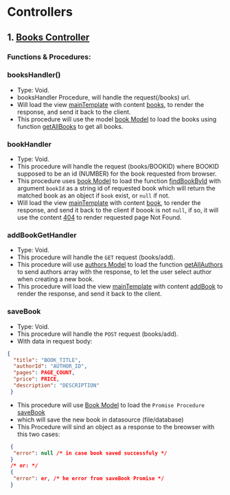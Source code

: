 # Controllers

## 1. [Books Controller](./bookscontroller.js)

### Functions & Procedures:
### booksHandler()
 * Type: Void.
 * booksHandler Procedure, will handle the request(/books) url.
 * Will load the view [mainTemplate](../views/mainTemplate.ejs) with content [books](../views/content/books.ejs), to render the response, and send it back to the client.
 * This procedure will use the model [book Model](../models/book.js) to load the books using function [getAllBooks]() to get all books.

 ### bookHandler
  * Type: Void.
  * This procedure will handle the request (books/BOOKID) where BOOKID supposed to be an id (NUMBER) for the book requested from browser.
 * This procedure uses [book Model](../models/book.js) to load the function [findBookById](../models/book.js#findBookById) with argument `bookId` as a string id of requested book which will return the matched book as an object if `book` exist, or `null` if not.
 * Will load the view [mainTemplate](../views/mainTemplate.ejs) with content [book](../views/content/book.ejs), to render the response, and send it back to the client if boook is not `null`, if so, it will use the content [404](../views/content/404.ejs) to render requested page Not Found.

 ### addBookGetHandler
 * Type: Void.
 * This procedure will handle the `GET` request (books/add).
 * This procedure will use [authors Model](../models/authors.js) to load the function [getAllAuthors](../models/authors.js) to send authors array with the response, to let the user select author when creating a new book.
 * This procedure will load the view [mainTemplate](../views/mainTemplate.ejs) with content [addBook](../views/content/addBook.ejs) to render the response, and send it back to the client.

 ### saveBook
  * Type: Void.
  * This procedure will handle the `POST` request (books/add).
 * With data in request body:
```json
{
  "title": "BOOK_TITLE",
  "authorId": "AUTHOR_ID",
  "pages": PAGE_COUNT,
  "price": PRICE,
  "description": "DESCRIPTION"
 }
```
 * This procedure will use [Book Model](../models/book.js) to load the `Promise Procedure` [saveBook](../models/book.js#saveBook)
 *  which will save the new book in datasource (file/database)
 * This Procedure will sind an object as a response to the breowser with this two cases:
```json
 {
  "error": null /* in case book saved successfuly */
 }
 /* or: */
 {
  "error": er, /* he error from saveBook Promise */
 }
```